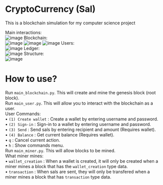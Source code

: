 # CryptoCurrency (Sal)

This is a blockchain simulation for my computer science project<br>

Main interactions:<br>
![image](https://github.com/AntoCrasher/CryptoCurrency/assets/48983909/6b370428-7959-4255-8233-9fe91ca185f1)
Blockchain:<br>
![image](https://github.com/AntoCrasher/CryptoCurrency/assets/48983909/1f0b5143-3d37-44b9-b2c4-69d319016178)
![image](https://github.com/AntoCrasher/CryptoCurrency/assets/48983909/1a537bf0-68d2-4e23-8233-ee11c9fcbb32)
![image](https://github.com/AntoCrasher/CryptoCurrency/assets/48983909/53e186ab-5436-43c3-b662-4d0cc57336fe)
Users:<br>
![image](https://github.com/AntoCrasher/CryptoCurrency/assets/48983909/04a05293-a701-4c5f-8bca-df1676688dec)
Ledger:<br>
![image](https://github.com/AntoCrasher/CryptoCurrency/assets/48983909/0a00998b-c0f2-46a1-ab49-2173585ffc60)
Structure:<br>
![image](https://github.com/AntoCrasher/CryptoCurrency/assets/48983909/b7b13dd7-a39e-40cd-9661-28939ec57c8a)

# How to use?


Run `main_blockchain.py`. This will create and mine the genesis block (root block).<br>
Run `main_user.py`. This will allow you to interact with the blockchain as a user.<br>
User Commands:<br>
• `(1) Create wallet` : Create a wallet by entering username and password.<br>
• `(2) Sign-in` : Sign-in to a wallet by entering username and password.<br>
• `(3) Send` : Send sals by entering recipient and amount (Requires wallet).<br>
• `(4) Balance` : Get current balance (Requires wallet).<br>
• `q` : Cancel current action.<br>
• `h` : Show commands menu.<br>
Run `main_miner.py`. This will allow blocks to be mined.<br>
What miner mines:<br>
• `wallet_creation` : When a wallet is created, it will only be created when a miner mines a block that has the `wallet_creation` type data.<br>
• `transaction` : When sals are sent, they will only be transfered when a miner mines a block that has `transaction` type data.<br>
